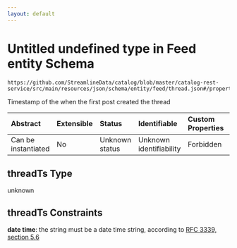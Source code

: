 ```yaml
---
layout: default
---
```


# Untitled undefined type in Feed entity Schema

```text
https://github.com/StreamlineData/catalog/blob/master/catalog-rest-service/src/main/resources/json/schema/entity/feed/thread.json#/properties/threadTs
```

Timestamp of the when the first post created the thread

| Abstract | Extensible | Status | Identifiable | Custom Properties | Additional Properties | Access Restrictions | Defined In |
| :--- | :--- | :--- | :--- | :--- | :--- | :--- | :--- |
| Can be instantiated | No | Unknown status | Unknown identifiability | Forbidden | Allowed | none | [thread.json\*](thread.md) |

## threadTs Type

unknown

## threadTs Constraints

**date time**: the string must be a date time string, according to [RFC 3339, section 5.6](https://tools.ietf.org/html/rfc3339)

